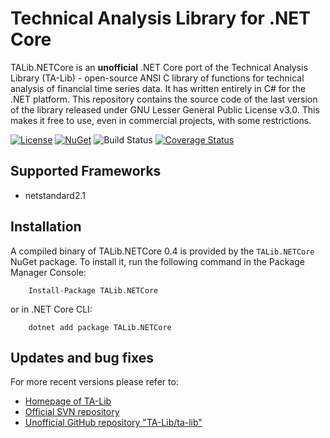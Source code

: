 # Technical Analysis Library for .NET Core

TALib.NETCore is an **unofficial** .NET Core port of the Technical Analysis Library (TA-Lib) - open-source ANSI C library of functions for technical analysis of financial time series data. It has written entirely in C# for the .NET platform. This repository contains the source code of the last version of the library released under GNU Lesser General Public License v3.0. This makes it free to use, even in commercial projects, with some restrictions.

[![License](https://img.shields.io/github/license/hmG3/TA-Lib.NETCore?logo=open-source-initiative)](https://opensource.org/licenses/LGPL-3.0)
[![NuGet](https://img.shields.io/nuget/v/TALib.NETCore.svg?logo=nuget)](https://nuget.org/packages/TALib.NETCore)
![Build Status](https://github.com/hmG3/TA-Lib.NETCore/workflows/.NET%20Core/badge.svg)
[![Coverage Status](https://codecov.io/gh/hmG3/TA-Lib.NETCore/branch/master/graph/badge.svg)](https://codecov.io/gh/hmG3/TA-Lib.NETCore)

## Supported Frameworks

- netstandard2.1

## Installation

A compiled binary of TALib.NETCore 0.4 is provided by the `TALib.NETCore` NuGet package. To install it, run the following command in the Package Manager Console:

```shell
    Install-Package TALib.NETCore
```

or in .NET Core CLI:

```shell
    dotnet add package TALib.NETCore
```

## Updates and bug fixes

For more recent versions please refer to:

- [Homepage of TA-Lib](https://ta-lib.org/)
- [Official SVN repository](https://svn.code.sf.net/p/ta-lib/code/trunk/ta-lib/c/)
- [Unofficial GitHub repository "TA-Lib/ta-lib"](https://github.com/TA-Lib/ta-lib)

